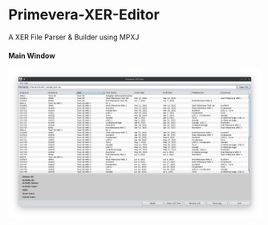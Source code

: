 # Primevera-XER-Editor
A  XER File Parser &amp; Builder using MPXJ

#### Main Window

<img src="images/Main_Screen.png" width="600">
